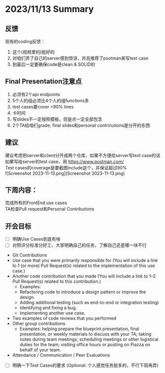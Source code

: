 ﻿# 2023/11/13 Summary
## 反馈
现有的coding反馈：
1. 这个(视频里的)挺好的
2. 对咱们弄了自己的server感到惊讶，并且推荐了psotman来写test case
3. 到最后一定要确保code是clean & SOLID的
## Final Presentation注意点
1. 必须有2个api endpoints
2. 5个人的组必须比4个人的组functions多
3. test cases要cover >90% lines
4. 卡时间
5. 写slides不一定按照模板，但是点一定全部包含
6. 2个TA给咱们grade; final slides和personal contrinutions是分开的东西
## 建议
建议考虑把server和client分开成两个仓库，如果不方便给server写test case的话\
如果写给server的test case，用 https://www.postman.com/ \
Test cases的coverage是要截图include这个，并保证超过90%\
![Screenshot 2023-11-13.png](Screenshot 2023-11-13.png)



## 下周内容：
完成所有的FrontEnd use cases\
TA检查Pull request和Personal Contributions

## 开会目标
- [ ] 明确Use Cases到底有啥
- [ ] 对照评分标准分好工，大家明确自己的任务，了解自己还差哪一块不行
 - Git Contributions
 - Use case that you were primarily responsible for (You will include a link to 1 (or more) Pull Request(s) related to 
the implementation of this use case.)
 - Another code contribution that you made (You will include a link to 1–2 Pull Request(s) related to this contribution.)
   - Examples:
   - Refactoring code to introduce a design pattern or improve the design.
   - Adding additional testing (such as end-to-end or integration testing)
   - Identifying and fixing a bug.
   - Implementing another use case.
 - Two examples of code reviews that you performed
 - Other group contributions
    - Examples: helping prepare the blueprint presentation, final presentation, or weekly materials to discuss with 
 your TA; taking notes during team meetings; scheduling meetings or other logistical duties for the team; visiting 
office hours or posting on Piazza on behalf of your team.
 - Attendance / Communication / Peer Evaluations
- [ ] 明确一下Test Cases的要求 (Optional: 个人感觉任务挺多的，不行下周再弄)